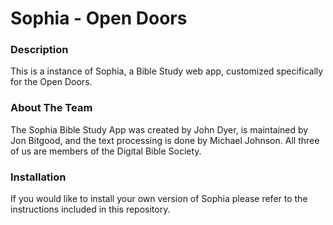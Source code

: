 # Sophia - Open Doors

### Description

This is a instance of Sophia, a Bible Study web app, customized specifically for the Open Doors.

### About The Team

The Sophia Bible Study App was created by John Dyer, is maintained by Jon Bitgood, and the text processing is done by Michael Johnson. All three of us are members of the Digital Bible Society.

### Installation

If you would like to install your own version of Sophia please refer to the instructions included in this repository.